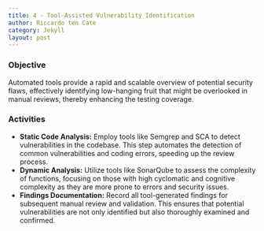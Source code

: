 ```yaml
---
title: 4 - Tool-Assisted Vulnerability Identification
author: Riccardo ten Cate
category: Jekyll
layout: post
---
```


### Objective
Automated tools provide a rapid and scalable overview of potential security flaws, effectively identifying low-hanging fruit that might be overlooked in manual reviews, thereby enhancing the testing coverage.
### Activities
- **Static Code Analysis:** Employ tools like Semgrep and SCA to detect vulnerabilities in the codebase. This step automates the detection of common vulnerabilities and coding errors, speeding up the review process.
- **Dynamic Analysis:** Utilize tools like SonarQube to assess the complexity of functions, focusing on those with high cyclomatic and cognitive complexity as they are more prone to errors and security issues.
- **Findings Documentation:** Record all tool-generated findings for subsequent manual review and validation. This ensures that potential vulnerabilities are not only identified but also thoroughly examined and confirmed.
